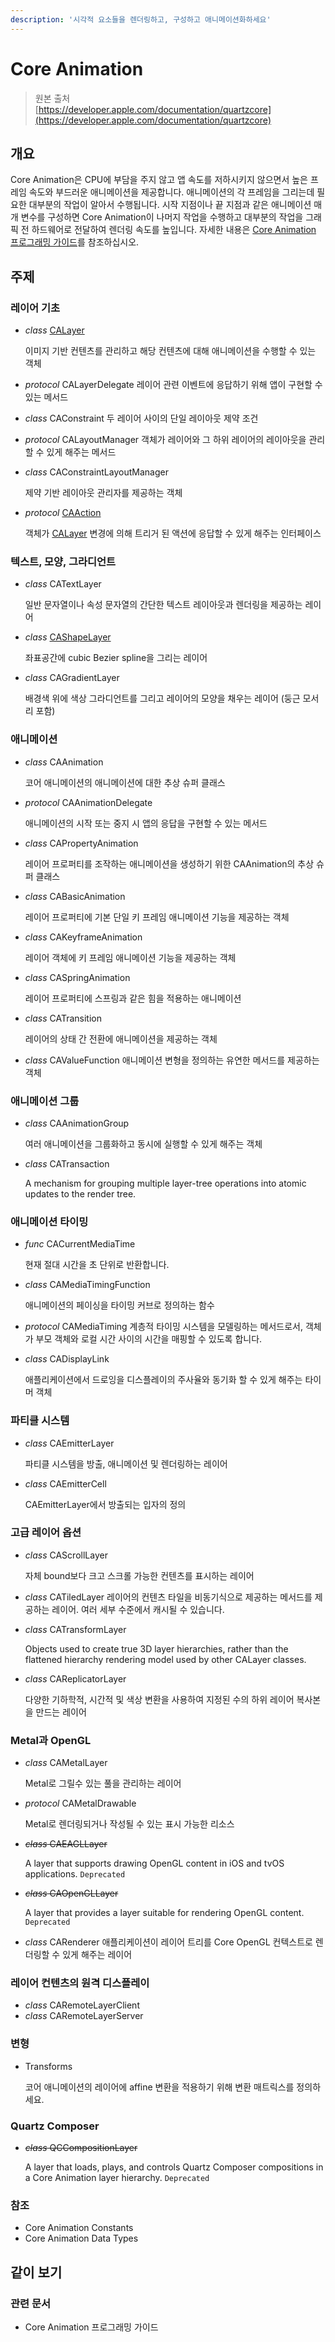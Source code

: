 ```yaml
---
description: '시각적 요소들을 렌더링하고, 구성하고 애니메이션화하세요'
---
```


# Core Animation

> 원본 출처  
> [https://developer.apple.com/documentation/quartzcore](https://developer.apple.com/documentation/quartzcore)

## 개요

Core Animation은 CPU에 부담을 주지 않고 앱 속도를 저하시키지 않으면서 높은 프레임 속도와 부드러운 애니메이션을 제공합니다. 애니메이션의 각 프레임을 그리는데 필요한 대부분의 작업이 알아서 수행됩니다. 시작 지점이나 끝 지점과 같은 애니메이션 매개 변수를 구성하면 Core Animation이 나머지 작업을 수행하고 대부분의 작업을 그래픽 전 하드웨어로 전달하여 렌더링 속도를 높입니다. 자세한 내용은 [Core Animation 프로그래밍 가이드](../../etc/not-found.md)를 참조하십시오.

## 주제

### 레이어 기초

* _class_ [CALayer](calayer.md)

  이미지 기반 컨텐츠를 관리하고 해당 컨텐츠에 대해 애니메이션을 수행할 수 있는 객체

* _protocol_ CALayerDelegate 레이어 관련 이벤트에 응답하기 위해 앱이 구현할 수 있는 메서드
* _class_ CAConstraint 두 레이어 사이의 단일 레이아웃 제약 조건
* _protocol_ CALayoutManager 객체가 레이어와 그 하위 레이어의 레이아웃을 관리할 수 있게 해주는 메서드
* _class_ CAConstraintLayoutManager

  제약 기반 레이아웃 관리자를 제공하는 객체

* _protocol_ [CAAction](caaction.md)

  객체가 [CALayer](calayer.md) 변경에 의해 트리거 된 액션에 응답할 수 있게 해주는 인터페이스

### 텍스트, 모양, 그라디언트

* _class_ CATextLayer

  일반 문자열이나 속성 문자열의 간단한 텍스트 레이아웃과 렌더링을 제공하는 레이어

* _class_ [CAShapeLayer](cashapelayer.md)

  좌표공간에 cubic Bezier spline을 그리는 레이어

* _class_ CAGradientLayer

  배경색 위에 색상 그라디언트를 그리고 레이어의 모양을 채우는 레이어 \(둥근 모서리 포함\)

### 애니메이션

* _class_ CAAnimation

  코어 애니메이션의 애니메이션에 대한 추상 슈퍼 클래스

* _protocol_ CAAnimationDelegate

  애니메이션의 시작 또는 중지 시 앱의 응답을 구현할 수 있는 메서드

* _class_ CAPropertyAnimation

  레이어 프로퍼티를 조작하는 애니메이션을 생성하기 위한 CAAnimation의 추상 슈퍼 클래스

* _class_ CABasicAnimation

  레이어 프로퍼티에 기본 단일 키 프레임 애니메이션 기능을 제공하는 객체

* _class_ CAKeyframeAnimation

  레이어 객체에 키 프레임 애니메이션 기능을 제공하는 객체

* _class_ CASpringAnimation

  레이어 프로퍼티에 스프링과 같은 힘을 적용하는 애니메이션

* _class_ CATransition

  레이어의 상태 간 전환에 애니메이션을 제공하는 객체

* _class_ CAValueFunction 애니메이션 변형을 정의하는 유연한 메서드를 제공하는 객체

### 애니메이션 그룹

* _class_ CAAnimationGroup

  여러 애니메이션을 그룹화하고 동시에 실행할 수 있게 해주는 객체

* _class_ CATransaction

  A mechanism for grouping multiple layer-tree operations into atomic updates to the render tree.

### 애니메이션 타이밍

* _func_ CACurrentMediaTime

  현재 절대 시간을 초 단위로 반환합니다.

* _class_ CAMediaTimingFunction

  애니메이션의 페이싱을 타이밍 커브로 정의하는 함수

* _protocol_ CAMediaTiming 계층적 타이밍 시스템을 모델링하는 메서드로서, 객체가 부모 객체와 로컬 시간 사이의 시간을 매핑할 수 있도록 합니다.
* _class_ CADisplayLink

  애플리케이션에서 드로잉을 디스플레이의 주사율와 동기화 할 수 있게 해주는 타이머 객체

### 파티클 시스템

* _class_ CAEmitterLayer

  파티클 시스템을 방출, 애니메이션 및 렌더링하는 레이어

* _class_ CAEmitterCell

  CAEmitterLayer에서 방출되는 입자의 정의

### 고급 레이어 옵션

* _class_ CAScrollLayer

  자체 bound보다 크고 스크롤 가능한 컨텐츠를 표시하는 레이어

* _class_ CATiledLayer 레이어의 컨텐츠 타일을 비동기식으로 제공하는 메서드를 제공하는 레이어. 여러 세부 수준에서 캐시될 수 있습니다.
* _class_ CATransformLayer

  Objects used to create true 3D layer hierarchies, rather than the flattened hierarchy rendering model used by other CALayer classes.

* _class_ CAReplicatorLayer

  다양한 기하학적, 시간적 및 색상 변환을 사용하여 지정된 수의 하위 레이어 복사본을 만드는 레이어

### Metal과 OpenGL

* _class_ CAMetalLayer

  Metal로 그릴수 있는 풀을 관리하는 레이어

* _protocol_ CAMetalDrawable

  Metal로 렌더링되거나 작성될 수 있는 표시 가능한 리소스

* ~~_class_ CAEAGLLayer~~

  A layer that supports drawing OpenGL content in iOS and tvOS applications. `Deprecated`

* ~~_class_ CAOpenGLLayer~~

  A layer that provides a layer suitable for rendering OpenGL content. `Deprecated`

* _class_ CARenderer 애플리케이션이 레이어 트리를 Core OpenGL 컨텍스트로 렌더링할 수 있게 해주는 레이어

### 레이어 컨텐츠의 원격 디스플레이

* _class_ CARemoteLayerClient
* _class_ CARemoteLayerServer

### 변형

* Transforms

  코어 애니메이션의 레이어에 affine 변환을 적용하기 위해 변환 매트릭스를 정의하세요.

### Quartz Composer

* ~~_class_ QCCompositionLayer~~

  A layer that loads, plays, and controls Quartz Composer compositions in a Core Animation layer hierarchy. `Deprecated`

### 참조

* Core Animation Constants
* Core Animation Data Types

## 같이 보기

### 관련 문서

* Core Animation 프로그래밍 가이드

